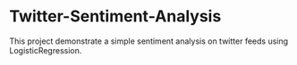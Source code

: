 # Twitter-Sentiment-Analysis
This project demonstrate a simple sentiment analysis on twitter feeds using LogisticRegression.
